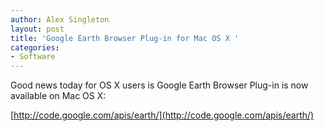 ```yaml
---
author: Alex Singleton
layout: post
title: 'Google Earth Browser Plug-in for Mac OS X '
categories:
- Software
---
```


Good news today for OS X users is Google Earth Browser Plug-in is now available on Mac OS X:

[http://code.google.com/apis/earth/](http://code.google.com/apis/earth/)
